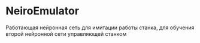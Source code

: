 # NeiroEmulator
Работающая нейронная сеть для имитации работы станка, для обучения второй нейронной сети управляющей станком
